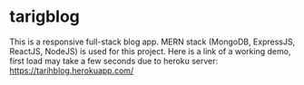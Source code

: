 # tarigblog
This is a responsive full-stack blog app. MERN stack (MongoDB, ExpressJS, ReactJS, NodeJS) is used for this project. Here is a link of a working demo, first load may take a few seconds due to heroku server: https://tarihblog.herokuapp.com/

